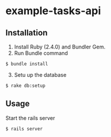 # example-tasks-api

## Installation

1. Install Ruby (2.4.0) and Bundler Gem.
2. Run Bundle command

```
$ bundle install
```

3. Setu up the database

```
$ rake db:setup
```

## Usage

Start the rails server

```
$ rails server
```
